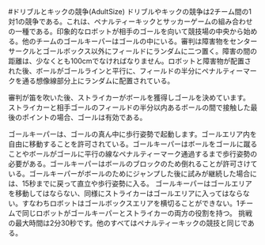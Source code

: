 #ドリブルとキックの競争(AdultSize)
ドリブルやキックの競争は2チーム間の1対1の競争である。これは、ペナルティーキックとサッカーゲームの組み合わせの一種である。印象的なロボットが相手のゴールを向いて競技場の中央から始める。他のチームのゴールキーパーはゴールの中にいる。審判は障害物をセンターサークルとゴールボックス以外にフィールドにランダムに二つ置く。障害の間の距離は、少なくとも100cmでなければなりません。ロボットと障害物が配置された後、ボールがゴールラインと平行に、フィールドの半分にペナルティーマークを通る想像線部分上にランダムに配置されている。

審判が笛を吹いた後、ストライカーがボールを獲得しゴールを決めています。
ストライカーと相手ゴールのフィールドの半分以内あるボールの間で接触した最後のポイントの場合、ゴールは有効である。

ゴールキーパーは、ゴールの真ん中に歩行姿勢で起動します。ゴールエリア内を自由に移動することを許可されている。ゴールキーパーはボールをゴールに蹴ることやボールがゴールに平行の線なペナルティーマーク通過するまで歩行姿勢の必要がある。ゴールキーパーはボールのブロックのため倒れることが許可さけている。ゴールキーパーがボールのためにジャンプした後に試みが継続した場合には、15秒までに戻って直立や歩行姿勢に入る。
ゴールキーパーはゴールエリアを移動してはならない、同様にストライカーはゴールエリアに入ってはならない。すなわちロボットはゴールボックスエリアを横切ることができない。1チームで同じロボットがゴールキーパーとストライカーの両方の役割を持つ。
挑戦の最大時間は2分30秒です。他のすべてはペナルティーキックの競技と同じである。


